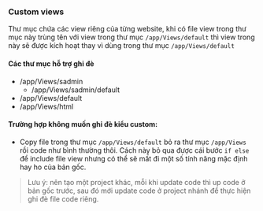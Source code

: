 ### Custom views

Thư mục chứa các view riêng của từng website, khi có file view trong thư mục này trùng tên với view trong thư mục `/app/Views/default` thì view trong này sẽ được kích hoạt thay vì dùng trong thư mục `/app/Views/default`

#### Các thư mục hỗ trợ ghi đè

- /app/Views/sadmin
  - /app/Views/sadmin/default
- /app/Views/default
- /app/Views/html

#### Trường hợp không muốn ghi đè kiểu custom:

- Copy file trong thư mục `/app/Views/default` bỏ ra thư mục `/app/Views` rồi code như bình thường thôi. Cách này bỏ qua được cái bước `if else` để include file view nhưng có thể sẽ mất đi một số tính năng mặc định hay ho của bản gốc.

> Lưu ý: nên tạo một project khác, mỗi khi update code thì up code ở bản gốc trước, sau đó mới update code ở project nhánh để thực hiện ghi đè file code riêng.
